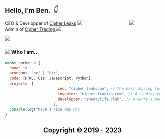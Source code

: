 <h2> Hello, I'm Ben. <img src="https://github.com/heckair/heckair/blob/main/duck.gif?raw=true" width="25"></h2>
<img align='right' src="https://cdn.discordapp.com/attachments/959719530261803019/1063456901871972352/SweatyWelcome.png" width="100">
<p>CEO & Developper of <a href="https://cipher-leaks.me">Cipher Leaks</a> <img src="https://i.imgur.com/clLPukg.png" width="20"></br>Admin of <a href="#">Cipher Trading </a><img src="https://cdn.discordapp.com/attachments/835888981425651782/1055608825513783356/wb.png" width="20"> 
</em></p>

<a href="https://discord.com/users/754358880170934306">
    <p align="left"><img src="https://lanyard-profile-readme.vercel.app/api/754358880170934306"></p>
</a>


### <img src="https://cdn.discordapp.com/attachments/993886185325875340/1031149546518093874/quijesuis.gif" width="30"> Who I am...

```javascript
const hecker = {
  name: "A.",
  pronouns: "he" | "him",
  code: [HTML, Css, Javascript, Python],
  projects: {
                        ceo: "cipher-leaks.me", // The best sharing forum
                        inventor: "cipher-trading.com", // A trading community
                        developper: "sweatylife.club", // A Garry's Mod French Rp Server
                      },
  console.log("have a nice day 🗿")
}
```

<h2 align="center"> Copyright © 2019 - 2023


<!--<a href="#">
![](https://raw.githubusercontent.com/heckair/heckair/7f11007db91f950c4a63bf1c7464409e6cdba1f2/stats.svg)
</a>-->
